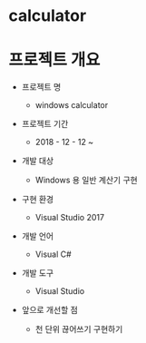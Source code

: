 # calculator
# 프로젝트 개요
- 프로젝트 명
  * windows calculator

- 프로젝트 기간
  * 2018 - 12 - 12 ~

- 개발 대상
  * Windows 용 일반 계산기 구현


- 구현 환경
  * Visual Studio 2017

- 개발 언어
  * Visual C#

- 개발 도구
  * Visual Studio

- 앞으로 개선할 점
  * 천 단위 끊어쓰기 구현하기